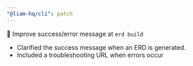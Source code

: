 ```yaml
---
"@liam-hq/cli": patch
---
```


🚸 Improve success/error message at `erd build`

- Clarified the success message when an ERD is generated.
- Included a troubleshooting URL when errors occur
